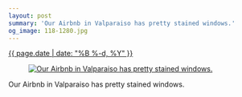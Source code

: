 ```yaml
---
layout: post
summary: 'Our Airbnb in Valparaiso has pretty stained windows.'
og_image: 118-1280.jpg
---
```


<p>
 <time>
  <a href="/118">
   {{ page.date | date: "%B %-d, %Y" }}
  </a>
 </time>
 <a href="/118">
  <figure data-taken="10/20/2013">
   <img alt="Our Airbnb in Valparaiso has pretty stained windows." sizes="(min-width: 700px) 50vw, calc(100vw - 2rem)" src="{{ site.assets_url }}/118-640.jpg" srcset="{{ site.assets_url }}/118-1280.jpg 1280w, {{ site.assets_url }}/118-960.jpg 960w, {{ site.assets_url }}/118-640.jpg 640w, {{ site.assets_url }}/118-320.jpg 320w"/>
  </figure>
 </a>
 <span>
  Our Airbnb in Valparaiso has pretty stained windows.
 </span>
</p>
